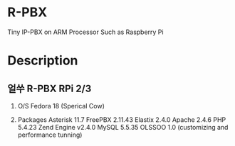 # R-PBX
Tiny IP-PBX on ARM Processor Such as Raspberry Pi

# Description

## 얼쑤 R-PBX RPi 2/3

1. O/S 
Fedora 18 (Sperical Cow)

2. Packages
Asterisk  11.7
FreePBX  2.11.43
Elastix  2.4.0
Apache 2.4.6
PHP 5.4.23
Zend Engine v2.4.0
MySQL 5.5.35
OLSSOO 1.0 (customizing and performance tunning)
